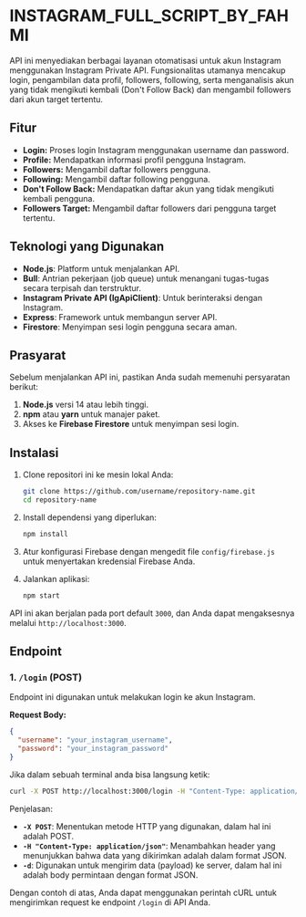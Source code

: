 # INSTAGRAM_FULL_SCRIPT_BY_FAHMI

API ini menyediakan berbagai layanan otomatisasi untuk akun Instagram menggunakan Instagram Private API. Fungsionalitas utamanya mencakup login, pengambilan data profil, followers, following, serta menganalisis akun yang tidak mengikuti kembali (Don't Follow Back) dan mengambil followers dari akun target tertentu.

## Fitur

- **Login:** Proses login Instagram menggunakan username dan password.
- **Profile:** Mendapatkan informasi profil pengguna Instagram.
- **Followers:** Mengambil daftar followers pengguna.
- **Following:** Mengambil daftar following pengguna.
- **Don't Follow Back:** Mendapatkan daftar akun yang tidak mengikuti kembali pengguna.
- **Followers Target:** Mengambil daftar followers dari pengguna target tertentu.

## Teknologi yang Digunakan

- **Node.js**: Platform untuk menjalankan API.
- **Bull**: Antrian pekerjaan (job queue) untuk menangani tugas-tugas secara terpisah dan terstruktur.
- **Instagram Private API (IgApiClient)**: Untuk berinteraksi dengan Instagram.
- **Express**: Framework untuk membangun server API.
- **Firestore**: Menyimpan sesi login pengguna secara aman.

## Prasyarat

Sebelum menjalankan API ini, pastikan Anda sudah memenuhi persyaratan berikut:

1. **Node.js** versi 14 atau lebih tinggi.
2. **npm** atau **yarn** untuk manajer paket.
3. Akses ke **Firebase Firestore** untuk menyimpan sesi login.

## Instalasi

1. Clone repositori ini ke mesin lokal Anda:

    ```bash
    git clone https://github.com/username/repository-name.git
    cd repository-name
    ```

2. Install dependensi yang diperlukan:

    ```bash
    npm install
    ```

3. Atur konfigurasi Firebase dengan mengedit file `config/firebase.js` untuk menyertakan kredensial Firebase Anda.

4. Jalankan aplikasi:

    ```bash
    npm start
    ```

API ini akan berjalan pada port default `3000`, dan Anda dapat mengaksesnya melalui `http://localhost:3000`.

## Endpoint

### 1. `/login` (POST)
Endpoint ini digunakan untuk melakukan login ke akun Instagram.

**Request Body:**
```json
{
  "username": "your_instagram_username",
  "password": "your_instagram_password"
}
```

Jika dalam sebuah terminal anda bisa langsung ketik:
```bash
curl -X POST http://localhost:3000/login -H "Content-Type: application/json" -d "{\"username\": \"your_instagram_username\", \"password\": \"your_instagram_password\"}"
```


Penjelasan:
- **`-X POST`**: Menentukan metode HTTP yang digunakan, dalam hal ini adalah POST.
- **`-H "Content-Type: application/json"`**: Menambahkan header yang menunjukkan bahwa data yang dikirimkan adalah dalam format JSON.
- **`-d`**: Digunakan untuk mengirim data (payload) ke server, dalam hal ini adalah body permintaan dengan format JSON.

Dengan contoh di atas, Anda dapat menggunakan perintah cURL untuk mengirimkan request ke endpoint `/login` di API Anda.

